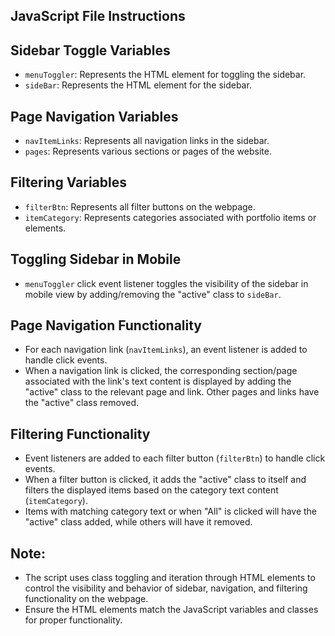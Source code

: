 ## JavaScript File Instructions

## Sidebar Toggle Variables

- `menuToggler`: Represents the HTML element for toggling the sidebar.
- `sideBar`: Represents the HTML element for the sidebar.

## Page Navigation Variables

- `navItemLinks`: Represents all navigation links in the sidebar.
- `pages`: Represents various sections or pages of the website.

## Filtering Variables

- `filterBtn`: Represents all filter buttons on the webpage.
- `itemCategory`: Represents categories associated with portfolio items or elements.

## Toggling Sidebar in Mobile

- `menuToggler` click event listener toggles the visibility of the sidebar in mobile view by adding/removing the "active" class to `sideBar`.

## Page Navigation Functionality

- For each navigation link (`navItemLinks`), an event listener is added to handle click events.
- When a navigation link is clicked, the corresponding section/page associated with the link's text content is displayed by adding the "active" class to the relevant page and link. Other pages and links have the "active" class removed.

## Filtering Functionality

- Event listeners are added to each filter button (`filterBtn`) to handle click events.
- When a filter button is clicked, it adds the "active" class to itself and filters the displayed items based on the category text content (`itemCategory`).
- Items with matching category text or when "All" is clicked will have the "active" class added, while others will have it removed.

## Note:

- The script uses class toggling and iteration through HTML elements to control the visibility and behavior of sidebar, navigation, and filtering functionality on the webpage.
- Ensure the HTML elements match the JavaScript variables and classes for proper functionality.
